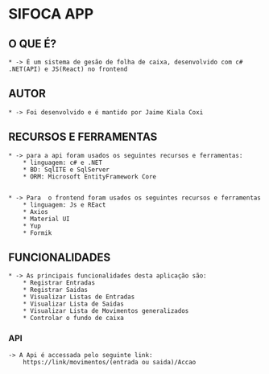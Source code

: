 # SIFOCA APP

## O QUE É?

    * -> É um sistema de gesão de folha de caixa, desenvolvido com c# .NET(API) e JS(React) no frontend

## AUTOR

    * -> Foi desenvolvido e é mantido por Jaime Kiala Coxi

## RECURSOS E FERRAMENTAS

    * -> para a api foram usados os seguintes recursos e ferramentas:
        * linguagem: c# e .NET
        * BD: SqlITE e SqlServer
        * ORM: Microsoft EntityFramework Core
        

    * -> Para  o frontend foram usados os seguintes recursos e ferramentas
        * linguagem: Js e REact
        * Axios
        * Material UI
        * Yup
        * Formik

## FUNCIONALIDADES

    * -> As principais funcionalidades desta aplicação são:
        * Registrar Entradas
        * Registrar Saidas
        * Visualizar Listas de Entradas
        * Visualizar Lista de Saidas
        * Visualizar Lista de Movimentos generalizados
        * Controlar o fundo de caixa

### API

    -> A Api é accessada pelo seguinte link: 
        https://link/movimentos/(entrada ou saida)/Accao
